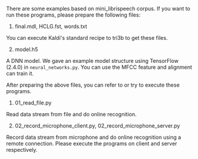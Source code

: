 There are some examples based on mini_librispeech corpus.
If you want to run these programs, please prepare the following files:

1. final.mdl, HCLG.fst, words.txt

You can execute Kaldi's standard recipe to tri3b to get these files.

2. model.h5

A DNN model. 
We gave an example model structure using TensorFlow (2.4.0) in `neural_networks.py`.
You can use the MFCC feature and alignment can train it.

After preparing the above files, you can refer to or try to execute these programs.

1. 01_read_file.py

Read data stream from file and do online recognition.

2. 02_record_microphone_client.py, 02_record_microphone_server.py

Record data stream from microphone and do online recognition using a remote connection.
Please execute the programs on client and server respectively.
